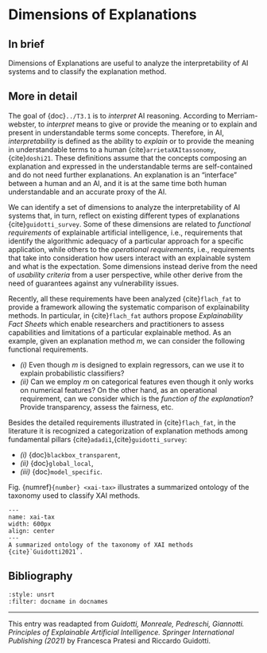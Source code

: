 # Dimensions of Explanations

## In brief
Dimensions of Explanations are useful to analyze the interpretability of AI systems and to classify the explanation method. 

## More in detail

The goal of {doc}`../T3.1` is to *interpret* AI reasoning. According to Merriam-webster, to *interpret* means to give or provide the meaning or to explain and present in understandable terms some concepts.
Therefore, in AI, *interpretability* is defined as the ability to *explain* or to provide the meaning in understandable terms to a human {cite}`arrietaXAItassonomy`,{cite}`doshi21`. These definitions assume that the concepts composing an explanation and expressed in the understandable terms are self-contained and do not need further explanations. An explanation is an “interface” between a human and an AI, and it is at the same time both human understandable and an accurate proxy of the AI.

We can identify a set of dimensions to analyze the interpretability of AI systems that, in turn, reflect on existing different types of explanations {cite}`guidotti_survey`. 
Some of these dimensions are related to *functional requirements* of explainable artificial intelligence, i.e., requirements that identify the algorithmic adequacy of a particular approach for a specific application, while others to the *operational requirements*, i.e., requirements that take into consideration how users interact with an explainable system and what is the expectation. 
Some dimensions instead derive from the need of *usability criteria* from a user perspective, while other derive from the need of guarantees against any vulnerability issues. 

Recently, all these requirements have been analyzed {cite}`flach_fat` to provide a framework allowing the systematic comparison of explainability methods. In particular, in {cite}`flach_fat` authors propose *Explainability Fact Sheets* which enable researchers and practitioners to assess capabilities and limitations of a particular explainable method. 
As an example, given an explanation method *m*, we can consider the following functional requirements. 
- *(i)* Even though *m* is designed to explain regressors, can we use it to explain probabilistic classifiers?
- *(ii)* Can we employ *m* on categorical features even though it only works on numerical features? On the other hand, as an operational requirement, can we consider which is the *function of the explanation*? Provide transparency, assess the fairness, etc.

Besides the detailed requirements illustrated in {cite}`flach_fat`, in the literature it is recognized a categorization of explanation methods among fundamental pillars {cite}`adadi1`,{cite}`guidotti_survey`: 
* *(i)* {doc}`blackbox_transparent`, 
* *(ii)* {doc}`global_local`, 
* *(iii)* {doc}`model_specific`. <!---In the following we present details of these distinctions and other important features characterizing XAI methods.--> 

Fig. {numref}`{number} <xai-tax>` illustrates a summarized ontology of the taxonomy used to classify XAI methods.

```{figure} ./xai_taxonomy.png
---
name: xai-tax
width: 600px
align: center
---
A summarized ontology of the taxonomy of XAI methods {cite}`Guidotti2021`.
```

## Bibliography

```{bibliography}
:style: unsrt
:filter: docname in docnames
```

---
 
This entry was readapted from *Guidotti, Monreale, Pedreschi, Giannotti. Principles of Explainable Artificial Intelligence. Springer International Publishing (2021)* by Francesca Pratesi and Riccardo Guidotti.
